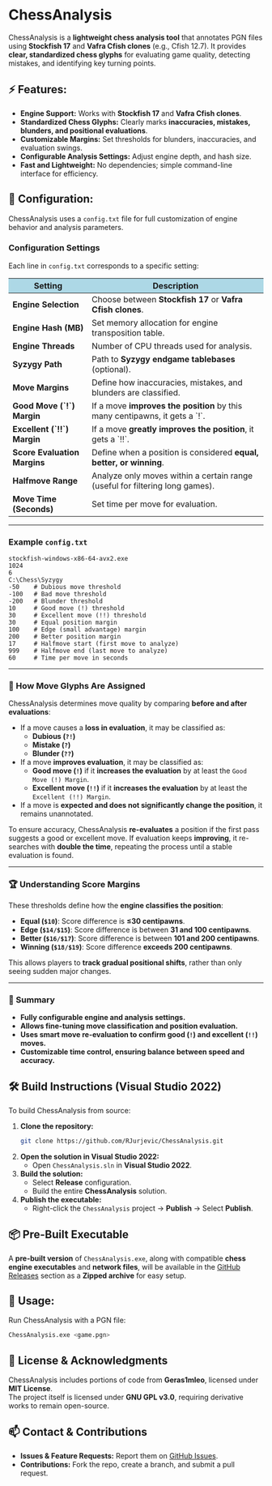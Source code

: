 # **ChessAnalysis**  

ChessAnalysis is a **lightweight chess analysis tool** that annotates PGN files using **Stockfish 17** and **Vafra Cfish clones** (e.g., Cfish 12.7). It provides **clear, standardized chess glyphs** for evaluating game quality, detecting mistakes, and identifying key turning points.  

## **⚡ Features:**  
- **Engine Support:** Works with **Stockfish 17** and **Vafra Cfish clones**.  
- **Standardized Chess Glyphs:** Clearly marks **inaccuracies, mistakes, blunders, and positional evaluations**.  
- **Customizable Margins:** Set thresholds for blunders, inaccuracies, and evaluation swings.  
- **Configurable Analysis Settings:** Adjust engine depth, and hash size.  
- **Fast and Lightweight:** No dependencies; simple command-line interface for efficiency.  

## **🔧 Configuration:**  
ChessAnalysis uses a `config.txt` file for full customization of engine behavior and analysis parameters.  

### **Configuration Settings**  
Each line in `config.txt` corresponds to a specific setting:  

<table>
  <thead>
    <tr style="background-color: #ADD8E6;">
      <th><b>Setting</b></th>
      <th><b>Description</b></th>
    </tr>
  </thead>
  <tbody>
    <tr>
      <td><b>Engine Selection</b></td>
      <td>Choose between <b>Stockfish 17</b> or <b>Vafra Cfish clones</b>.</td>
    </tr>
    <tr>
      <td><b>Engine Hash (MB)</b></td>
      <td>Set memory allocation for engine transposition table.</td>
    </tr>
    <tr>
      <td><b>Engine Threads</b></td>
      <td>Number of CPU threads used for analysis.</td>
    </tr>
    <tr>
      <td><b>Syzygy Path</b></td>
      <td>Path to <b>Syzygy endgame tablebases</b> (optional).</td>
    </tr>
    <tr>
      <td><b>Move Margins</b></td>
      <td>Define how inaccuracies, mistakes, and blunders are classified.</td>
    </tr>
    <tr>
      <td><b>Good Move (`!`) Margin</b></td>
      <td>If a move <b>improves the position</b> by this many centipawns, it gets a `!`.</td>
    </tr>
    <tr>
      <td><b>Excellent (`!!`) Margin</b></td>
      <td>If a move <b>greatly improves the position</b>, it gets a `!!`.</td>
    </tr>
    <tr>
      <td><b>Score Evaluation Margins</b></td>
      <td>Define when a position is considered <b>equal, better, or winning</b>.</td>
    </tr>
    <tr>
      <td><b>Halfmove Range</b></td>
      <td>Analyze only moves within a certain range (useful for filtering long games).</td>
    </tr>
    <tr>
      <td><b>Move Time (Seconds)</b></td>
      <td>Set time per move for evaluation.</td>
    </tr>
  </tbody>
</table>

---

### **Example `config.txt`**
```
stockfish-windows-x86-64-avx2.exe
1024
6
C:\Chess\Syzygy
-50    # Dubious move threshold
-100   # Bad move threshold
-200   # Blunder threshold
10     # Good move (!) threshold
30     # Excellent move (!!) threshold
30     # Equal position margin
100    # Edge (small advantage) margin
200    # Better position margin
17     # Halfmove start (first move to analyze)
999    # Halfmove end (last move to analyze)
60     # Time per move in seconds
```

---

### **📝 How Move Glyphs Are Assigned**
ChessAnalysis determines move quality by comparing **before and after evaluations**:
- If a move causes a **loss in evaluation**, it may be classified as:
  - **Dubious (`?!`)**
  - **Mistake (`?`)**
  - **Blunder (`??`)**
- If a move **improves evaluation**, it may be classified as:
  - **Good move (`!`)** if it **increases the evaluation** by at least the `Good Move (!) Margin`.
  - **Excellent move (`!!`)** if it **increases the evaluation** by at least the `Excellent (!!) Margin`.
- If a move is **expected and does not significantly change the position**, it remains unannotated.

To ensure accuracy, ChessAnalysis **re-evaluates** a position if the first pass suggests a good or excellent move. If evaluation keeps **improving**, it re-searches with **double the time**, repeating the process until a stable evaluation is found.

---

### **🏆 Understanding Score Margins**
These thresholds define how the **engine classifies the position**:
- **Equal (`$10`)**: Score difference is **≤30 centipawns**.
- **Edge (`$14/$15`)**: Score difference is between **31 and 100 centipawns**.
- **Better (`$16/$17`)**: Score difference is between **101 and 200 centipawns**.
- **Winning (`$18/$19`)**: Score difference **exceeds 200 centipawns**.

This allows players to **track gradual positional shifts**, rather than only seeing sudden major changes.

---

### **📌 Summary**
- **Fully configurable engine and analysis settings.**  
- **Allows fine-tuning move classification and position evaluation.**  
- **Uses smart move re-evaluation to confirm good (`!`) and excellent (`!!`) moves.**  
- **Customizable time control, ensuring balance between speed and accuracy.**

## **🛠️ Build Instructions (Visual Studio 2022)**  
To build ChessAnalysis from source:  
1. **Clone the repository:**  
   ```sh
   git clone https://github.com/RJurjevic/ChessAnalysis.git
   ```  
2. **Open the solution in Visual Studio 2022:**  
   - Open `ChessAnalysis.sln` in **Visual Studio 2022**.  
3. **Build the solution:**  
   - Select **Release** configuration.  
   - Build the entire **ChessAnalysis** solution.  
4. **Publish the executable:**  
   - Right-click the `ChessAnalysis` project → **Publish** → Select **Publish**.  

## **📦 Pre-Built Executable**  
A **pre-built version** of `ChessAnalysis.exe`, along with compatible **chess engine executables** and **network files**, will be available in the [GitHub Releases](https://github.com/RJurjevic/ChessAnalysis/releases) section as a **Zipped archive** for easy setup.  

## **🚀 Usage:**  
Run ChessAnalysis with a PGN file:  
```sh
ChessAnalysis.exe <game.pgn>
```

## **📜 License & Acknowledgments**  
ChessAnalysis includes portions of code from **Geras1mleo**, licensed under **MIT License**.  
The project itself is licensed under **GNU GPL v3.0**, requiring derivative works to remain open-source.  

## **📫 Contact & Contributions**  
- **Issues & Feature Requests:** Report them on [GitHub Issues](https://github.com/RJurjevic/ChessAnalysis/issues).  
- **Contributions:** Fork the repo, create a branch, and submit a pull request.
